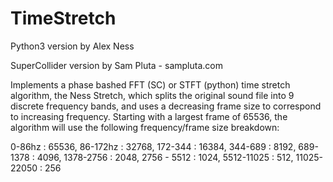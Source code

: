 # TimeStretch

Python3 version by Alex Ness

SuperCollider version by Sam Pluta - sampluta.com

Implements a phase bashed FFT (SC) or STFT (python) time stretch algorithm, the Ness Stretch, which splits the original sound file into 9 discrete frequency bands, and uses a decreasing frame size to correspond to increasing frequency. Starting with a largest frame of 65536, the algorithm will use the following frequency/frame size breakdown:

0-86hz : 65536,
86-172hz : 32768,
172-344 : 16384,
344-689 : 8192,
689-1378 : 4096,
1378-2756 : 2048,
2756 - 5512 : 1024,
5512-11025 : 512,
11025-22050 : 256
